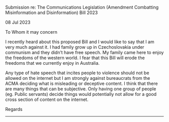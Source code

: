 Submission re: The Communications Legislation (Amendment Combatting Misinformation and
Disinformation) Bill 2023

08 Jul 2023

To Whom it may concern

I recently heard about this proposed Bill and I would like to say that I am very much against it. I had
family grow up in Czechoslovakia under communism and they didn’t have free speech. My family
came here to enjoy the freedoms of the western world. I fear that this Bill will erode the freedoms
that we currently enjoy in Australia.

Any type of hate speech that incites people to violence should not be allowed on the internet but I
am strongly against bureaucrats from the ACMA deciding what is misleading or deceptive content. I
think that there are many things that can be subjective. Only having one group of people (eg. Public
servants) decide things would potentially not allow for a good cross section of content on the
internet.

Regards


-----


